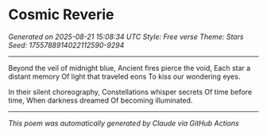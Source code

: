 # Cosmic Reverie

*Generated on 2025-08-21 15:08:34 UTC*
*Style: Free verse*
*Theme: Stars*
*Seed: 1755788914022112590-9294*

---

Beyond the veil of midnight blue,
Ancient fires pierce the void,
Each star a distant memory
Of light that traveled eons
To kiss our wondering eyes.

In their silent choreography,
Constellations whisper secrets
Of time before time,
When darkness dreamed
Of becoming illuminated.

---

*This poem was automatically generated by Claude via GitHub Actions*